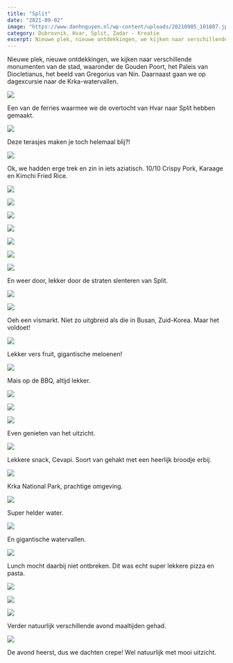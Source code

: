 ```yaml
---
title: "Split"
date: "2021-09-02"
image: "https://www.danhnguyen.nl/wp-content/uploads/20210905_101807.jpg"
category: Dubrovnik, Hvar, Split, Zadar - Kroatie
excerpt: Nieuwe plek, nieuwe ontdekkingen, we kijken naar verschillende monumenten van de stad, waaronder de Gouden Poort, het Paleis van Diocletianus, het beeld van Gregorius van Nin. Daarnaast gaan we op dagexcursie naar de Krka-watervallen.
---
```


Nieuwe plek, nieuwe ontdekkingen, we kijken naar verschillende monumenten van de stad, waaronder de Gouden Poort, het Paleis van Diocletianus, het beeld van Gregorius van Nin. Daarnaast gaan we op dagexcursie naar de Krka-watervallen.

![](https://www.danhnguyen.nl/wp-content/uploads/20210902_113721.jpg)

Een van de ferries waarmee we de overtocht van Hvar naar Split hebben gemaakt.

![](https://www.danhnguyen.nl/wp-content/uploads/20210902_121658.jpg)

Deze terasjes maken je toch helemaal blij?!

![](https://www.danhnguyen.nl/wp-content/uploads/20210902_122801.jpg)

Ok, we hadden erge trek en zin in iets aziatisch. 10/10 Crispy Pork, Karaage en Kimchi Fried Rice.

![](https://www.danhnguyen.nl/wp-content/uploads/20210902_183850.jpg)

![](https://www.danhnguyen.nl/wp-content/uploads/20210902_184733.jpg)

![](https://www.danhnguyen.nl/wp-content/uploads/20210903_113528.jpg)

![](https://www.danhnguyen.nl/wp-content/uploads/20210903_135044.jpg)

![](https://www.danhnguyen.nl/wp-content/uploads/20210903_190926.jpg)

![](https://www.danhnguyen.nl/wp-content/uploads/IMG_0824.jpg)

![](https://www.danhnguyen.nl/wp-content/uploads/IMG_1063.jpg)

En weer door, lekker door de straten slenteren van Split.

![](https://www.danhnguyen.nl/wp-content/uploads/20210904_081213.jpg)

![](https://www.danhnguyen.nl/wp-content/uploads/20210904_081221.jpg)

Oeh een vismarkt. Niet zo uitgbreid als die in Busan, Zuid-Korea. Maar het voldoet!

![](https://www.danhnguyen.nl/wp-content/uploads/IMG_0888.jpg)

Lekker vers fruit, gigantische meloenen!

![](https://www.danhnguyen.nl/wp-content/uploads/IMG_0862.jpg)

Mais op de BBQ, altijd lekker.

![](https://www.danhnguyen.nl/wp-content/uploads/20210904_102535.jpg)

![](https://www.danhnguyen.nl/wp-content/uploads/20210904_102337.jpg)

![](https://www.danhnguyen.nl/wp-content/uploads/20210904_110220.jpg)

Even genieten van het uitzicht.

![](https://www.danhnguyen.nl/wp-content/uploads/20210904_121029.jpg)

Lekkere snack, Cevapi. Soort van gehakt met een heerlijk broodje erbij.

![](https://www.danhnguyen.nl/wp-content/uploads/20210905_101807.jpg)

Krka National Park, prachtige omgeving.

![](https://www.danhnguyen.nl/wp-content/uploads/20210905_101540.jpg)

Super helder water.

![](https://www.danhnguyen.nl/wp-content/uploads/20210905_113328.jpg)

En gigantische watervallen.

![](https://www.danhnguyen.nl/wp-content/uploads/20210905_140648.jpg)

Lunch mocht daarbij niet ontbreken. Dit was echt super lekkere pizza en pasta.

![](https://www.danhnguyen.nl/wp-content/uploads/20210903_131110.jpg)

![](https://www.danhnguyen.nl/wp-content/uploads/20210904_172206.jpg)

![](https://www.danhnguyen.nl/wp-content/uploads/20210905_185931.jpg)

Verder natuurlijk verschillende avond maaltijden gehad.

![](https://www.danhnguyen.nl/wp-content/uploads/20210902_190910.jpg)

De avond heerst, dus we dachten crepe! Wel natuurlijk met mooi uitzicht.
